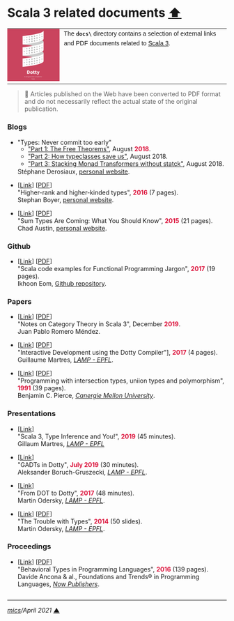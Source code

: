 # <span id="top">Scala 3 related documents</span> <span style="size:30%;"><a href="../README.md">⬆</a></span>

<table style="font-family:Helvetica,Arial;font-size:14px;line-height:1.6;">
  <tr>
  <td style="border:0;padding:0 10px 0 0;min-width:120px;">
    <a href="http://dotty.epfl.ch/" rel="external"><img src="../docs/dotty.png" width="120" alt="Dotty logo"/></a>
  </td>
  <td style="border:0;padding:0;vertical-align:text-top;">
    The <strong><code>docs\</code></strong> directory contains a selection of external links and PDF documents related to <a href="http://dotty.epfl.ch/" rel="external">Scala 3</a>.
  </td>
  </tr>
</table>

> **:mag_right:** Articles published on the Web have been converted to PDF format and do not necessarily reflect the actual state of the original publication.

### **Blogs**

- "Types: Never commit too early"<br/>
  <ul style="margin:-16px 0 -16px 0;">
  <li><a href="">"Part 1: The Free Theorems"</a>, August <span style="font-weight:bold; color:#DC143C;">2018</span>.</li>
  <li><a href="https://www.sderosiaux.com/articles/2018/08/15/types-never-commit-too-early-part2">"Part 2: How typeclasses save us"</a>, August 2018.</li>
  <li><a href="https://www.sderosiaux.com/articles/2018/08/15/types-never-commit-too-early-part3">"Part 3: Stacking Monad Transformers without statck"</a>, August 2018.</li>
  </ul>
  <br/>Stéphane Derosiaux, <a href="https://www.sderosiaux.com/">personal website</a>.
- [[Link](https://www.stephanboyer.com/post/115/higher-rank-and-higher-kinded-types)] [[PDF](./20160423_Boyer_Higher-rank_and_higher-kinded_types.pdf)]<br/>"Higher-rank and higher-kinded types", <span style="font-weight:bold; color:#DC143C;">2016</span> (7 pages).<br/>Stephan Boyer, [personal website](https://www.stephanboyer.com/).

- [[Link](https://chadaustin.me/2015/07/sum-types/)] [[PDF](./20150709_Sum_Types_Are_Coming.pdf)]<br/>"Sum Types Are Coming: What You Should Know", <span style="font-weight:bold; color:#DC143C;">2015</span> (21 pages).<br/>Chad Austin, [personal website](https://chadaustin.me/).


### **Github**

- [[Link](https://github.com/ikhoon/functional-programming-jargon.scala)] [[PDF](./20171113_Scala_code_examples_for_Functional_Programming_Jargon.pdf)]<br/>"Scala code examples for Functional Programming Jargon", <span style="font-weight:bold; color:#DC143C;">2017</span> (19 pages).<br/>Ikhoon Eom, [Github repository](https://github.com/ikhoon).


### **Papers**

- [[Link](https://typista.org/categories-in-dotty/)] [[PDF](./20191223_Mendez_Category_Theory_in_Scala_3.pdf)]<br/>"Notes on Category Theory in Scala 3", December <span style="font-weight:bold; color:#DC143C;">2019</span>.<br/>Juan Pablo Romero Méndez.

- [[Link](http://guillaume.martres.me/ide_paper.pdf)] [[PDF](./2017_ide_paper.pdf)]<br/>"Interactive Development using the Dotty Compiler"], <span style="font-weight:bold; color:#DC143C;">2017</span> (4 pages).<br/>Guillaume Martres, [*LAMP - EPFL*][epfl_lamp].

- [[Link](http://citeseerx.ist.psu.edu/viewdoc/summary?doi=10.1.1.1014.5167&q=Programming%20with%20intersection%20types)] [[PDF](./10.1.1.1014.5167.pdf)]<br/>"Programming with intersection types, uniion types and polymorphism", <span style="font-weight:bold; color:#DC143C;">1991</span> (39 pages).<br/>Benjamin C. Pierce, [*Canergie Mellon University*](https://www.cmu.edu/).


### **Presentations**

- [[Link]](https://www.youtube.com/watch?v=lMvOykNQ4zs)<br/>"Scala 3, Type Inference and You!", <span style="font-weight:bold; color:#DC143C;">2019</span> (45 minutes).<br/>Gillaum Martres, [*LAMP - EPFL*][epfl_lamp]

- [[Link]](https://www.youtube.com/watch?v=VV9lPg3fNl8)<br/>"GADTs in Dotty", <span style="font-weight:bold; color:#DC143C;">July 2019</span> (30 minutes).<br/>Aleksander Boruch-Gruszecki, [*LAMP - EPFL*][epfl_lamp].


- [[Link]](https://www.youtube.com/watch?v=iobC5yGRWoo)<br/>"From DOT to Dotty", <span style="font-weight:bold; color:#DC143C;">2017</span> (48 minutes).<br/>Martin Odersky, [*LAMP - EPFL*][epfl_lamp].

- [[Link](http://wirth-symposium.ethz.ch/programme.html)] [[PDF]](./2014_The_Trouble_with_Types.pdf)<br/>"The Trouble with Types", <span style="font-weight:bold; color:#DC143C;">2014</span> (50 slides).<br/>Martin Odersky, [*LAMP - EPFL*][epfl_lamp].


### **Proceedings**

- [[Link](https://www.di.fc.ul.pt/~vv/papers/ancona.bono.etal_behav-types-prog-langs.pdf)] [[PDF](./2016_Behavioral_Types_in_Programming_Languages.pdf)]<br/>"Behavioral Types in Programming Languages", <span style="font-weight:bold; color:#DC143C;">2016</span> (139 pages).<br/>Davide Ancona &amp; al., Foundations and Trends&reg; in Programming Languages, [*Now Publishers*](https://www.nowpublishers.com/PGL).

<hr style="margin:2em 0 0 0;" />

*[mics](https://lampwww.epfl.ch/~michelou/)/April 2021* [**&#9650;**](#top)
<span id="bottom">&nbsp;</span>

<!-- link refs -->

[epfl_lamp]: https://lamp.epfl.ch/
